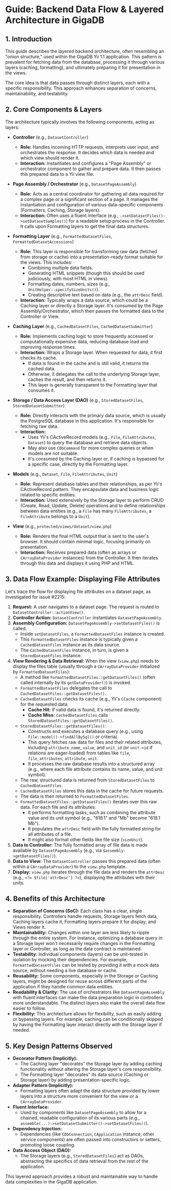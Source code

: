 # Guide: Backend Data Flow & Layered Architecture in GigaDB

## 1. Introduction

This guide describes the layered backend architecture, often resembling an "onion structure," used within the GigaDB Yii 1.1 application. This pattern is prevalent for fetching data from the database, processing it through various layers (caching, formatting), and ultimately preparing it for presentation in the views.

The core idea is that data passes through distinct layers, each with a specific responsibility. This approach enhances separation of concerns, maintainability, and testability.

## 2. Core Components & Layers

The architecture typically involves the following components, acting as layers:

*   **Controller** (e.g., `DatasetController`)
    *   **Role:** Handles incoming HTTP requests, interprets user input, and orchestrates the response. It decides which data is needed and which view should render it.
    *   **Interaction:** Instantiates and configures a "Page Assembly" or orchestrator component to gather and prepare data. It then passes this prepared data to a Yii view file.

*   **Page Assembly / Orchestrator** (e.g., `DatasetPageAssembly`)
    *   **Role:** Acts as a central coordinator for gathering all data required for a complex page or a significant section of a page. It manages the instantiation and configuration of various data-specific components (Formatters, Caching, Storage layers).
    *   **Interaction:** Often uses a fluent interface (e.g., `->setDatasetFiles()->setDatasetSamples()`) for a readable setup process in the Controller. It calls upon Formatting layers to get the final data structures.

*   **Formatting Layer** (e.g., `FormattedDatasetFiles`, `FormattedDatasetAccessions`)
    *   **Role:** This layer is responsible for transforming raw data (fetched from storage or cache) into a presentation-ready format suitable for the views. This includes:
        *   Combining multiple data fields.
        *   Generating HTML snippets (though this should be used judiciously, with most HTML in views).
        *   Formatting dates, numbers, sizes (e.g., `UnitHelper::specifySizeUnits()`).
        *   Creating descriptive text based on data (e.g., the `attrDesc` field).
    *   **Interaction:** Typically wraps a data source, which could be a Caching layer or directly a Storage layer. It's consumed by the Page Assembly/Orchestrator, which then passes the formatted data to the Controller or View.

*   **Caching Layer** (e.g., `CachedDatasetFiles`, `CachedDatasetSubmitter`)
    *   **Role:** Implements caching logic to store frequently accessed or computationally expensive data, reducing database load and improving response times.
    *   **Interaction:** Wraps a Storage layer. When requested for data, it first checks its cache.
        *   If data is found in the cache and is still valid, it returns the cached data.
        *   Otherwise, it delegates the call to the underlying Storage layer, caches the result, and then returns it.
        *   This layer is generally transparent to the Formatting layer that consumes it.

*   **Storage / Data Access Layer (DAO)** (e.g., `StoredDatasetFiles`, `StoredDatasetSubmitter`)
    *   **Role:** Directly interacts with the primary data source, which is usually the PostgreSQL database in this application. It's responsible for fetching raw data.
    *   **Interaction:**
        *   Uses Yii's CActiveRecord models (e.g., `File`, `FileAttributes`, `Dataset`) to query the database and retrieve data objects.
        *   May also use `CDbCommand` for more complex queries or when models are not suitable.
        *   It's consumed by the Caching layer or, if caching is bypassed for a specific case, directly by the Formatting layer.

*   **Models** (e.g., `Dataset`, `File`, `FileAttributes`, `Unit`)
    *   **Role:** Represent database tables and their relationships, as per Yii's CActiveRecord pattern. They encapsulate data and business logic related to specific entities.
    *   **Interaction:** Used extensively by the Storage layer to perform CRUD (Create, Read, Update, Delete) operations and to define relationships between data entities (e.g., a `File` has many `FileAttributes`, a `FileAttribute` belongs to a `Unit`).

*   **View** (e.g., `protected/views/dataset/view.php`)
    *   **Role:** Renders the final HTML output that is sent to the user's browser. It should contain minimal logic, focusing primarily on presentation.
    *   **Interaction:** Receives prepared data (often as arrays or `CArrayDataProvider` instances) from the Controller. It then iterates through this data and displays it using PHP and HTML.

## 3. Data Flow Example: Displaying File Attributes

Let's trace the flow for displaying file attributes on a dataset page, as investigated for issue #2215:

1.  **Request:** A user navigates to a dataset page. The request is routed to `DatasetController::actionView()`.
2.  **Controller Action:** `DatasetController` instantiates `DatasetPageAssembly`.
3.  **Assembly Configuration:** `DatasetPageAssembly->setDatasetFiles()` is called.
    *   Inside `setDatasetFiles`, a `FormattedDatasetFiles` instance is created.
    *   This `FormattedDatasetFiles` instance is typically given a `CachedDatasetFiles` instance as its data source.
    *   The `CachedDatasetFiles` instance, in turn, is given a `StoredDatasetFiles` instance.
4.  **View Rendering & Data Retrieval:** When the view (`view.php`) needs to display the files table (usually through a `CArrayDataProvider` initialized by `FormattedDatasetFiles`):
    *   A method like `FormattedDatasetFiles::getDatasetFiles()` (often called internally by its `getDataProvider()`) is invoked.
    *   `FormattedDatasetFiles` delegates the call to `CachedDatasetFiles::getDatasetFiles()`.
    *   `CachedDatasetFiles` checks its cache (e.g., Yii's `CCache` component) for the requested data.
        *   **Cache Hit:** If valid data is found, it's returned directly.
        *   **Cache Miss:** `CachedDatasetFiles` calls `StoredDatasetFiles::getDatasetFiles()`.
    *   `StoredDatasetFiles::getDatasetFiles()`:
        *   Constructs and executes a database query (e.g., using `File::model()->findAllBySql()` or criteria).
        *   This query fetches raw data for files and their related attributes, including `attribute_name`, `value`, and `unit_id` (or `unit->id` if relations are eager-loaded) from tables like `file`, `file_attributes`, `attribute`, `unit`.
        *   It processes the raw database results into a structured array (e.g., where each file attribute contains its name, value, and unit symbol).
    *   The raw, structured data is returned from `StoredDatasetFiles` to `CachedDatasetFiles`.
    *   `CachedDatasetFiles` stores this data in the cache for future requests.
    *   The data is then returned to `FormattedDatasetFiles`.
    *   `FormattedDatasetFiles::getDatasetFiles()` iterates over this raw data. For each file and its attributes:
        *   It performs formatting tasks, such as combining the attribute value and its unit symbol (e.g., "618.1" and "Mb" become "618.1 Mb").
        *   It populates the `attrDesc` field with the fully formatted string for all attributes of a file.
        *   It might also format other fields like file size (`sizeUnit`).
5.  **Data to Controller:** The fully formatted array of file data is made available by `DatasetPageAssembly` (e.g., via `$assembly->getDatasetFiles()`).
6.  **Data to View:** The `DatasetController` passes this prepared data (often within a `CArrayDataProvider`) to the `view.php` template.
7.  **Display:** `view.php` iterates through the file data and renders the `attrDesc` (e.g., `<?= $file['attrDesc'] ?>`), displaying the attributes with their units.

## 4. Benefits of this Architecture

*   **Separation of Concerns (SoC):** Each class has a clear, single responsibility. Controllers handle requests, Storage layers fetch data, Caching layers cache it, Formatting layers prepare it for display, and Views render it.
*   **Maintainability:** Changes within one layer are less likely to ripple through the entire system. For instance, optimizing a database query in a Storage layer won't necessarily require changes in the Formatting layer or Controller, as long as the data contract is maintained.
*   **Testability:** Individual components (layers) can be unit-tested in isolation by mocking their dependencies. For example, `FormattedDatasetFiles` can be tested by providing it with a mock data source, without needing a live database or cache.
*   **Reusability:** Some components, especially in the Storage or Caching layers, might be designed for reuse across different parts of the application if they handle common data entities.
*   **Readability & Clarity:** The use of orchestrators like `DatasetPageAssembly` with fluent interfaces can make the data preparation logic in controllers more understandable. The distinct layers also make the overall data flow easier to follow.
*   **Flexibility:** This architecture allows for flexibility, such as easily adding or bypassing layers. For example, caching can be conditionally skipped by having the Formatting layer interact directly with the Storage layer if needed.

## 5. Key Design Patterns Observed

*   **Decorator Pattern (Implicitly):**
    *   The Caching layer "decorates" the Storage layer by adding caching functionality without altering the Storage layer's core responsibility.
    *   The Formatting layer "decorates" its data source (Caching or Storage layer) by adding presentation-specific logic.
*   **Adapter Pattern (Implicitly):**
    *   Formatting layers often adapt the data structure provided by lower layers into a structure more convenient for the view or a `CArrayDataProvider`.
*   **Fluent Interface:**
    *   Used by components like `DatasetPageAssembly` to allow for a chained, readable configuration of its various parts (e.g., `assemble(...)->setDatasetSubmitter()->setDatasetFiles()`).
*   **Dependency Injection:**
    *   Dependencies (like `CDbConnection`, `CApplication` instance, other service components) are often passed into constructors or setters, promoting loose coupling.
*   **Data Access Object (DAO):**
    *   The Storage layers (e.g., `StoredDatasetFiles`) act as DAOs, abstracting the specifics of data retrieval from the rest of the application.

This layered approach provides a robust and maintainable way to handle data complexities in the GigaDB application.